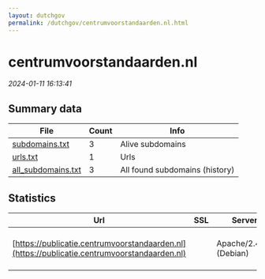 ```yaml
---
layout: dutchgov
permalink: /dutchgov/centrumvoorstandaarden.nl.html
---
```



# centrumvoorstandaarden.nl
*2024-01-11 16:13:41*
## Summary data


| File       | Count | Info |
|------------|-------|------|
|[subdomains.txt](/data/centrumvoorstandaarden.nl/subdomains.txt)|3|Alive subdomains|
|[urls.txt](/data/centrumvoorstandaarden.nl/urls.txt)|1|Urls|
|[all_subdomains.txt](/data/centrumvoorstandaarden.nl/all_subdomains.txt)|3|All found subdomains (history)|


## Statistics


| Url | SSL | Server | Cookie | HSTS | CSP | XFO | XXP | RP | Tech |Title |
|------------|-------|------|------|------|------|------|------|------|------|------|
|[https://publicatie.centrumvoorstandaarden.nl](https://publicatie.centrumvoorstandaarden.nl)| |Apache/2.4.58 (Debian)| |:white_check_mark: | | | | :white_check_mark: |Apache HTTP Server:2.4.58 Debian HSTS|Standaarden | Lo...|